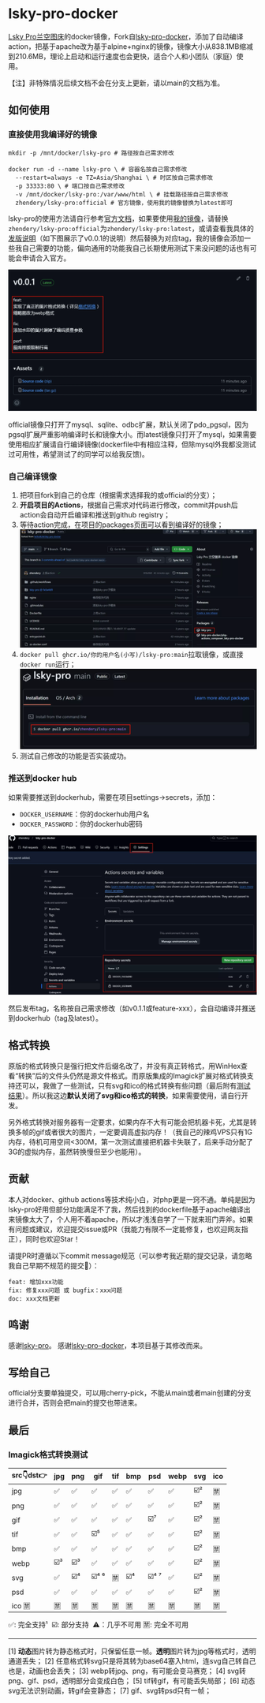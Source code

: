 # lsky-pro-docker
[Lsky Pro兰空图床](https://github.com/lsky-org/lsky-pro)的docker镜像，Fork自[lsky-pro-docker](https://github.com/hellodk34/lsky-pro-docker)，添加了自动编译action，把基于apache改为基于alpine+nginx的镜像，镜像大小从838.1MB缩减到210.6MB，理论上启动和运行速度也会更快，适合个人和小团队（家庭）使用。

【注】非特殊情况后续文档不会在分支上更新，请以main的文档为准。

## 如何使用

### 直接使用我编译好的镜像
```shell
mkdir -p /mnt/docker/lsky-pro # 路径按自己需求修改

docker run -d --name lsky-pro \ # 容器名按自己需求修改
  --restart=always -e TZ=Asia/Shanghai \ # 时区按自己需求修改
  -p 33333:80 \ # 端口按自己需求修改
  -v /mnt/docker/lsky-pro:/var/www/html \ # 挂载路径按自己需求修改
  zhendery/lsky-pro:official # 官方镜像，使用我的镜像替换为latest即可
```
lsky-pro的使用方法请自行参考[官方文档](https://docs.lsky.pro/guide/getting-started)，如果要使用[我的镜像](https://github.com/zhendery/lsky-pro)，请替换`zhendery/lsky-pro:official`为`zhendery/lsky-pro:latest`，或请查看我具体的[发版说明](https://github.com/zhendery/lsky-pro-docker/releases)（如下图展示了v0.0.1的说明）然后替换为对应tag，我的镜像会添加一些我自己需要的功能，偏向通用的功能我自己长期使用测试下来没问题的话也有可能会申请合入官方。

![release_content](docs/imgs/release_content.webp)

official镜像只打开了mysql、sqlite、odbc扩展，默认关闭了pdo_pgsql，因为pgsql扩展严重影响编译时长和镜像大小。而latest镜像只打开了mysql，如果需要使用相应扩展请自行编译镜像(dockerfile中有相应注释，但除mysql外我都没测试过可用性，希望测试了的同学可以给我反馈)。

### 自己编译镜像

1. 把项目fork到自己的仓库（根据需求选择我的或official的分支）；
2. **开启项目的Actions**，根据自己需求对代码进行修改，commit并push后action会自动开启编译和推送到github registry；
3. 等待action完成，在项目的packages页面可以看到编译好的镜像；
![packages](docs/imgs/packages.webp)
4. `docker pull ghcr.io/你的用户名(小写)/lsky-pro:main`拉取镜像，或直接`docker run`运行；
![docker-pull](docs/imgs/docker-pull.webp)
5. 测试自己修改的功能是否实装成功。

### 推送到docker hub
如果需要推送到dockerhub，需要在项目settings->secrets，添加：
   - `DOCKER_USERNAME`：你的dockerhub用户名
   - `DOCKER_PASSWORD`：你的dockerhub密码
   
![secrets](docs/imgs/secrets.webp)

然后发布tag，名称按自己需求修改（如v0.1.1或feature-xxx），会自动编译并推送到dockerhub（tag及latest）。

## 格式转换
原版的格式转换只是强行把文件后缀名改了，并没有真正转格式，用WinHex查看“转换”后的文件头仍然是源文件格式。而原版集成的Imagick扩展对格式转换支持还可以，我做了一些测试，只有svg和ico的格式转换有些问题（最后附有[测试结果](#imagick_test)）。所以我这边**默认关闭了svg和ico格式的转换**，如果需要使用，请自行开发。

另外格式转换对服务器有一定要求，如果内存不大有可能会把机器卡死，尤其是转换多帧的gif或者很大的图片，一定要调高虚拟内存！（我自己的辣鸡VPS只有1G内存，待机可用空间<300M，第一次测试直接把机器卡失联了，后来手动分配了3G的虚拟内存，虽然转换慢但至少也能用）。


## 贡献
本人对docker、github actions等技术纯小白，对php更是一窍不通。单纯是因为lsky-pro好用但部分功能满足不了我，然后找到的dockerfile基于apache编译出来镜像太大了，个人用不着apache，所以才浅浅自学了一下就来班门弄斧。如果有问题或建议，欢迎提交issue或PR（我能力有限不一定能修复，也欢迎网友指正），同时也欢迎Star！

请提PR时遵循以下commit message规范（可以参考我近期的提交记录，请忽略我自己早期不规范的提交🥺）：
```
feat: 增加xxx功能
fix: 修复xxx问题 或 bugfix：xxx问题
doc: xxx文档更新
```


## 鸣谢

感谢[lsky-pro](https://github.com/lsky-org/lsky-pro)。
感谢[lsky-pro-docker](https://github.com/hellodk34/lsky-pro-docker)，本项目基于其修改而来。

## 写给自己

official分支要单独提交，可以用cherry-pick，不能从main或者main创建的分支进行合并，否则会把main的提交也带进来。

## 最后
### <a id="imagick_test">Imagick格式转换测试</a>

|src👇dst👉|jpg|png|gif|tif|bmp|psd|webp|svg|ico|
|--|--|--|--|--|--|--|--|--|--|
|jpg|✅️|✅️|✅️|✅️|✅️|✅️|✅️|☑️²|🈲|
|png|✅️|✅️|✅️|✅️|✅️|✅️|✅️|☑️²|🈲|
|gif|✅️|✅️|✅️|✅️|✅️|☑️⁷|✅️|☑️²|🈲|
|tif|✅️|✅️|☑️⁵|✅️|✅️|✅️|✅️|☑️²|🈲|
|bmp|✅️|✅️|✅️|✅️|✅️|✅️|✅️|☑️²|🈲|
|webp|☑️³|☑️³|✅️|✅️|✅️|✅️|✅️|☑️²|🈲|
|svg|✅️|☑️⁴|☑️⁴ ⁶|🈲|☑️⁴|☑️⁴ ⁷|✅️|☑️²|🈲|
|psd|✅️|✅️|✅️|✅️|✅️|✅️|✅️|☑️²|🈲|
|ico 🈲|🈲|🈲|🈲|🈲|🈲|🈲|🈲|🈲|🈲|


✅️: 完全支持¹  ☑️: 部分支持  ⚠️：几乎不可用  🈲: 完全不可用

---

[1] **动态**图片转为静态格式时，只保留任意一帧。**透明**图片转为jpg等格式时，透明通道丢失；
[2] 任意格式转svg只是将其转为base64塞入html，连svg自己转自己也是，动画也会丢失；
[3] webp转jpg、png，有可能会变马赛克；
[4] svg转png、gif、psd，透明部分会变成白色；
[5] tif转gif，有可能丢失局部；
[6] 动态svg无法识别动画，转gif会变静态；
[7] gif、svg转psd只有一帧；